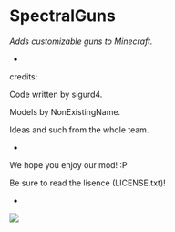 # SpectralGuns #
*Adds customizable guns to Minecraft.*

-

credits:

Code written by sigurd4.

Models by NonExistingName.

Ideas and such from the whole team.

-

We hope you enjoy our mod! :P

Be sure to read the lisence (LICENSE.txt)!

-

![](http://i.imgur.com/B2cqUh2.png)
